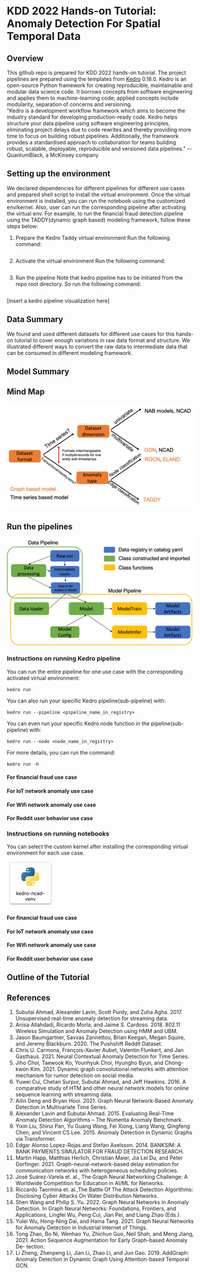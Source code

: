 # KDD 2022 Hands-on Tutorial: Anomaly Detection For Spatial Temporal Data

## Overview
This github repo is prepared for KDD 2022 hands-on tutorial. The project pipelines are prepared using the templates from [Kedro](https://kedro.readthedocs.io/en/stable/) 0.18.0. Kedro is an open-source Python framework for creating reproducible, maintainable and modular data science code. It borrows concepts from software engineering and applies them to machine-learning code; applied concepts include modularity, separation of concerns and versioning.  
"Kedro is a development workflow framework which aims to become the industry standard for developing production-ready code. Kedro helps structure your data pipeline using software engineering principles, eliminating project delays due to code rewrites and thereby providing more time to focus on building robust pipelines. Additionally, the framework provides a standardised approach to collaboration for teams building robust, scalable, deployable, reproducible and versioned data pipelines." --QuantumBlack, a McKinsey company


## Setting up the environment

We declared dependencies for different pipelines for different use cases and prepared shell script to install the virtual environment. Once the virtual environment is installed, you can run the notebook using the customized env/kernel. Also, user can run the corresponding pipeline after activating the virtual env. 
For example, to run the financial fraud detection pipeline using the TADDY(dynamic graph based) modeling framework, follow these steps below: 
1. Prepare the Kedro Taddy virtual environment 
Run the following command:
```
```

2. Activate the virtual environment
Run the following command:
```
```

3. Run the pipeline 
Note that kedro pipeline has to be initiated from the repo root directory. So run the following command: 
```
```

[insert a kedro pipeline visualization here]

## Data Summary
We found and used different datasets for different use cases for this hands-on tutorial to cover enough variations in raw data format and structure. We illustrated different ways to convert the raw data to intermediate data that can be consumed in different modeling framework.  

## Model Summary 

## Mind Map 
![Determine model framework based on your data format, dimensionality and anomaly type](img/mindmap.png)

## Run the pipelines 
![Kedro pipeline design](img/pipeline_design.png)

### Instructions on running Kedro pipeline 

You can run the entire pipeline for one use case with the corresponding activated virtual environment:

```
kedro run
```
You can also run your specific Kedro pipeline(sub-pipeline) with:

```
kedro run --pipeline <pipeline_name_in_registry>
```
You can even run your specific Kedro node function in the pipeline(sub-pipeline) with:

```
kedro run --node <node_name_in_registry>
```
For more details, you can run the command:
```
kedro run -h
```
#### For financial fraud use case 


#### For IoT network anomaly use case 


#### For Wifi network anomaly use case


#### For Reddit user behavior use case
### Instructions on running notebooks
You can select the custom kernel after installing the corresponding virtual environment for each use case. 

![Select your custom kernel](img/custom_kernel.png)
#### For financial fraud use case 


#### For IoT network anomaly use case 


#### For Wifi network anomaly use case


#### For Reddit user behavior use case

## Outline of the Tutorial

## References 
1. Subutai Ahmad, Alexander Lavin, Scott Purdy, and Zuha Agha. 2017. Unsupervised real-time anomaly detection for streaming data. 
2. Anisa Allahdadi, Ricardo Morla, and Jaime S. Cardoso. 2018. 802.11 Wireless Simulation and Anomaly Detection using HMM and UBM.
3. Jason Baumgartner, Savvas Zannettou, Brian Keegan, Megan Squire, and Jeremy Blackburn. 2020. The Pushshift Reddit Dataset. 
4. Chris U. Carmona, François-Xavier Aubet, Valentin Flunkert, and Jan Gasthaus. 2021. Neural Contextual Anomaly Detection for Time Series. 
5. Jiho Choi, Taewook Ko, Younhyuk Choi, Hyungho Byun, and Chong-kwon Kim. 2021. Dynamic graph convolutional networks with attention mechanism for rumor detection on social media. 
6. Yuwei Cui, Chetan Surpur, Subutai Ahmad, and Jeff Hawkins. 2016. A comparative study of HTM and other neural network models for online sequence learning with streaming data. 
7. Ailin Deng and Bryan Hooi. 2021. Graph Neural Network-Based Anomaly Detection in Multivariate Time Series.
8. Alexander Lavin and Subutai Ahmad. 2015. Evaluating Real-Time Anomaly Detection Algorithms – The Numenta Anomaly Benchmark. 
9. Yixin Liu, Shirui Pan, Yu Guang Wang, Fei Xiong, Liang Wang, Qingfeng Chen, and Vincent CS Lee. 2015. Anomaly Detection in Dynamic Graphs via Transformer.
10. Edgar Alonso Lopez-Rojas and Stefan Axelsson. 2014. BANKSIM: A BANK PAYMENTS SIMULATOR FOR FRAUD DETECTION RESEARCH.
11. Martin Happ, Matthias Herlich, Christian Maier, Jia Lei Du, and Peter Dorfinger. 2021. Graph-neural-network-based delay estimation for communication networks with heterogeneous scheduling policies. 
12. José Suárez-Varela et. al., The Graph Neural Networking Challenge: A Worldwide Competition for Education in AI/ML for Networks. 
13. Riccardo Taormina et. al.,The Battle Of The Attack Detection Algorithms: Disclosing Cyber Attacks On Water Distribution Networks.
14. Shen Wang and Philip S. Yu. 2022. Graph Neural Networks in Anomaly Detection. In Graph Neural Networks: Foundations, Frontiers, and Applications, Lingfei Wu, Peng Cui, Jian Pei, and Liang Zhao (Eds.). 
15. Yulei Wu, Hong-Ning Dai, and Haina Tang. 2021. Graph Neural Networks for Anomaly Detection in Industrial Internet of Things. 
16. Tong Zhao, Bo Ni, Wenhao Yu, Zhichun Guo, Neil Shah, and Meng Jiang, 2021. Action Sequence Augmentation for Early Graph-based Anomaly De-
tection. 
17. Li Zheng, Zhenpeng Li, Jian Li, Zhao Li, and Jun Gao. 2019. AddGraph: Anomaly Detection in Dynamic Graph Using Attention-based Temporal GCN. 

